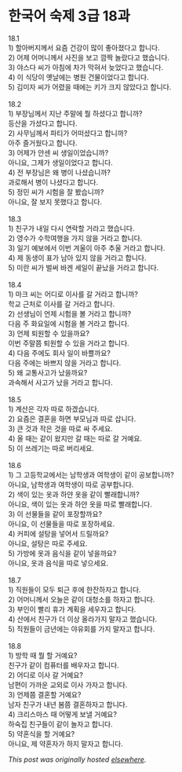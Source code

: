 # 한국어 숙제 3급 18과

<p>18.1<br>1) 할아버지께서 요즘 건강이 많이 좋아졌다고 합니다.<br>2) 어제 어머니께서 사진을 보고 깜짝 놀랐다고 했습니다.<br>3) 야스다 씨가 아침에 차가 막혀서 늦었다고 했습니다.<br>4) 이 식당이 옛날에는 병원 건물이었다고 합니다.<br>5) 김미자 씨가 어렸을 때에는 키가 크지 않았다고 합니다.<br><br>18.2<br>1) 부장님께서 지난 주말에 뭘 하셨다고 합니까?<br>등산을 가셨다고 합니다.<br>2) 사무님께서 파티가 어떠셨다고 합니까?<br>아주 즐거웠다고 합니다.<br>3) 어제가 얀센 씨 생일이었습니까?<br>아니요, 그제가 생일이었다고 합니다.<br>4) 전 부장님은 왜 병이 나셨습니까?<br>과로해서 병이 나셨다고 합니다.<br>5) 정민 씨가 시험을 잘 봤습니까?<br>아니요, 잘 보지 못했다고 합니다.<br><br>18.3<br>1) 친구가 내일 다시 연락할 거라고 했습니다.<br>2) 영수가 수학여행을 가지 않을 거라고 합니다.<br>3) 일기 예보에서 이번 겨울이 아주 추울 거라고 합니다.<br>4) 제 동생이 표가 남아 있지 않을 거라고 합니다.<br>5) 미란 씨가 벌써 바겐 세일이 끝났을 거라고 합니다.<br><br>18.4<br>1) 마크 씨는 어디로 이사를 갈 거라고 합니까?<br>학교 근처로 이사를 갈 거라고 합니다.<br>2) 선생님이 언제 시험을 볼 거라고 합니까?<br>다음 주 화요일에 시험을 볼 거라고 합니다.<br>3) 언제 퇴원할 수 있을까요?<br>이번 주말쯤 퇴원할 수 있을 거라고 합니다.<br>4) 다음 주에도 회사 일이 바쁠까요?<br>다음 주에는 바쁘지 않을 거라고 합니다.<br>5) 왜 교통사고가 났을까요?<br>과속해서 사고가 났을 거라고 합니다.<br><br>18.5<br>1) 계산은 각자 따로 하겠습니다.<br>2) 요즘은 결혼을 하면 부모님과 따로 삽니다.<br>3) 큰 것과 작은 것을 따로 싸 주세요.<br>4) 올 때는 같이 왔지만 갈 때는 따로 갈 거예요.<br>5) 이 쓰레기는 따로 버리세요.<br><br>18.6<br>1) 그 고등학교에서는 남학생과 여학생이 같이 공보합니까?<br>아니요, 남학생과 여학생이 따로 공부합니다.<br>2) 색이 있는 옷과 하얀 옷을 같이 빨래합니까?<br>아니요, 색이 있는 옷과 하얀 옷을 따로 빨래합니다.<br>3) 이 선물들을 같이 포장할까요?<br>아니요, 이 선물들을 따로 포장하세요.<br>4) 커피에 설탕을 넣어서 드릴까요?<br>아니요, 설탕은 따로 주세요.<br>5) 가방에 옷과 음식을 같이 넣을까요?<br>아니요, 옷과 음식을 따로 넣으세요.<br><br>18.7<br>1) 직원들이 모두 퇴근 후에 한잔하자고 합니다.<br>2) 어머니께서 오늘은 같이 대청소를 하자고 합니다.<br>3) 부인이 빨리 휴가 계획을 세우자고 합니다.<br>4) 산에서 친구가 더 이상 올라가지 말자고 했습니다.<br>5) 직원들이 금년에는 야유회를 가지 말자고 합니다.<br><br>18.8<br>1) 방학 때 뭘 할 거예요?<br>친구가 같이 컴퓨터를 배우자고 합니다.<br>2) 어디로 이사 갈 거예요?<br>남편이 가까운 교외로 이사 가자고 합니다.<br>3) 언제쯤 결혼할 거예요?<br>남자 친구가 내년 봄쯤 결혼하자고 합니다.<br>4) 크리스마스 때 어떻게 보낼 거예요?<br>하숙집 친구들이 같이 놀자고 합니다.<br>5) 약혼식을 할 거예요?<br>아니요, 제 약혼자가 하지 말자고 합니다.</p>


*This post was originally hosted [elsewhere](http://planspace.blogspot.com/2009/05/3-18.html).*
